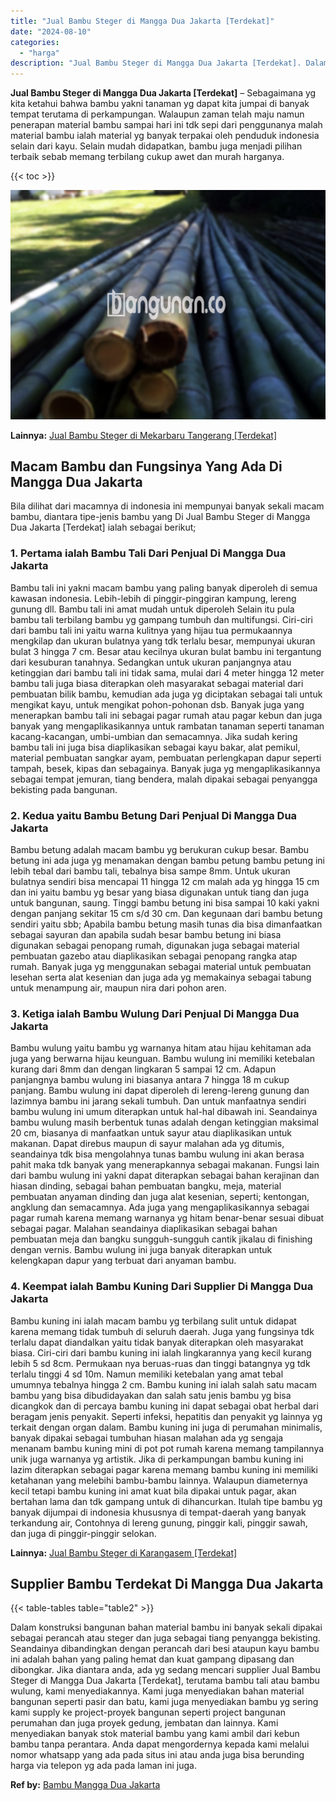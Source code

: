 ```yaml
---
title: "Jual Bambu Steger di Mangga Dua Jakarta [Terdekat]"
date: "2024-08-10"
categories: 
  - "harga"
description: "Jual Bambu Steger di Mangga Dua Jakarta [Terdekat]. Dalam konstruksi bangunan bahan material bambu ini banyak sekali dipakai sebagai perancah atau steger dan..."
---
```


**Jual Bambu Steger di Mangga Dua Jakarta \[Terdekat\]** – Sebagaimana yg kita ketahui bahwa bambu yakni tanaman yg dapat kita jumpai di banyak tempat terutama di perkampungan. Walaupun zaman telah maju namun penerapan material bambu sampai hari ini tdk sepi dari penggunanya malah material bambu ialah material yg banyak terpakai oleh penduduk indonesia selain dari kayu. Selain mudah didapatkan, bambu juga menjadi pilihan terbaik sebab memang terbilang cukup awet dan murah harganya.

{{< toc >}}

![Jual Bambu Steger di Mangga Dua Jakarta [Terdekat]](/images/jual-bambu-tali-10.png)

**Lainnya:** [Jual Bambu Steger di Mekarbaru Tangerang \[Terdekat\]](https://bambu.bangunan.co/jual-bambu-steger-di-mekarbaru-tangerang-terdekat/)

## Macam Bambu dan Fungsinya Yang Ada Di Mangga Dua Jakarta

Bila dilihat dari macamnya di indonesia ini mempunyai banyak sekali macam bambu, diantara tipe-jenis bambu yang Di Jual Bambu Steger di Mangga Dua Jakarta \[Terdekat\] ialah sebagai berikut;

### 1\. Pertama ialah Bambu Tali Dari Penjual Di Mangga Dua Jakarta

Bambu tali ini yakni macam bambu yang paling banyak diperoleh di semua kawasan indonesia. Lebih-lebih di pinggir-pinggiran kampung, lereng gunung dll. Bambu tali ini amat mudah untuk diperoleh Selain itu pula bambu tali terbilang bambu yg gampang tumbuh dan multifungsi. Ciri-ciri dari bambu tali ini yaitu warna kulitnya yang hijau tua permukaannya mengkilap dan ukuran bulatnya yang tdk terlalu besar, mempunyai ukuran bulat 3 hingga 7 cm. Besar atau kecilnya ukuran bulat bambu ini tergantung dari kesuburan tanahnya. Sedangkan untuk ukuran panjangnya atau ketinggian dari bambu tali ini tidak sama, mulai dari 4 meter hingga 12 meter bambu tali juga biasa diterapkan oleh masyarakat sebagai material dari pembuatan bilik bambu, kemudian ada juga yg diciptakan sebagai tali untuk mengikat kayu, untuk mengikat pohon-pohonan dsb. Banyak juga yang menerapkan bambu tali ini sebagai pagar rumah atau pagar kebun dan juga banyak yang mengaplikasikannya untuk rambatan tanaman seperti tanaman kacang-kacangan, umbi-umbian dan semacamnya. Jika sudah kering bambu tali ini juga bisa diaplikasikan sebagai kayu bakar, alat pemikul, material pembuatan sangkar ayam, pembuatan perlengkapan dapur seperti tampah, besek, kipas dan sebagainya. Banyak juga yg mengaplikasikannya sebagai tempat jemuran, tiang bendera, malah dipakai sebagai penyangga bekisting pada bangunan.

### 2\. Kedua yaitu Bambu Betung Dari Penjual Di Mangga Dua Jakarta

Bambu betung adalah macam bambu yg berukuran cukup besar. Bambu betung ini ada juga yg menamakan dengan bambu petung bambu petung ini lebih tebal dari bambu tali, tebalnya bisa sampe 8mm. Untuk ukuran bulatnya sendiri bisa mencapai 11 hingga 12 cm malah ada yg hingga 15 cm dan ini yaitu bambu yg besar yang biasa digunakan untuk tiang dan juga untuk bangunan, saung. Tinggi bambu betung ini bisa sampai 10 kaki yakni dengan panjang sekitar 15 cm s/d 30 cm. Dan kegunaan dari bambu betung sendiri yaitu sbb; Apabila bambu betung masih tunas dia bisa dimanfaatkan sebagai sayuran dan apabila sudah besar bambu betung ini biasa digunakan sebagai penopang rumah, digunakan juga sebagai material pembuatan gazebo atau diaplikasikan sebagai penopang rangka atap rumah. Banyak juga yg menggunakan sebagai material untuk pembuatan lesehan serta alat kesenian dan juga ada yg memakainya sebagai tabung untuk menampung air, maupun nira dari pohon aren.

### 3\. Ketiga ialah Bambu Wulung Dari Penjual Di Mangga Dua Jakarta

Bambu wulung yaitu bambu yg warnanya hitam atau hijau kehitaman ada juga yang berwarna hijau keunguan. Bambu wulung ini memiliki ketebalan kurang dari 8mm dan dengan lingkaran 5 sampai 12 cm. Adapun panjangnya bambu wulung ini biasanya antara 7 hingga 18 m cukup panjang. Bambu wulung ini dapat diperoleh di lereng-lereng gunung dan lazimnya bambu ini jarang sekali tumbuh. Dan untuk manfaatnya sendiri bambu wulung ini umum diterapkan untuk hal-hal dibawah ini. Seandainya bambu wulung masih berbentuk tunas adalah dengan ketinggian maksimal 20 cm, biasanya di manfaatkan untuk sayur atau diaplikasikan untuk makanan. Dapat direbus maupun di sayur malahan ada yg ditumis, seandainya tdk bisa mengolahnya tunas bambu wulung ini akan berasa pahit maka tdk banyak yang menerapkannya sebagai makanan. Fungsi lain dari bambu wulung ini yakni dapat diterapkan sebagai bahan kerajinan dan hiasan dinding, sebagai bahan pembuatan bangku, meja, material pembuatan anyaman dinding dan juga alat kesenian, seperti; kentongan, angklung dan semacamnya. Ada juga yang mengaplikasikannya sebagai pagar rumah karena memang warnanya yg hitam benar-benar sesuai dibuat sebagai pagar. Malahan seandainya diaplikasikan sebagai bahan pembuatan meja dan bangku sungguh-sungguh cantik jikalau di finishing dengan vernis. Bambu wulung ini juga banyak diterapkan untuk kelengkapan dapur yang terbuat dari anyaman bambu.

### 4\. Keempat ialah Bambu Kuning Dari Supplier Di Mangga Dua Jakarta

Bambu kuning ini ialah macam bambu yg terbilang sulit untuk didapat karena memang tidak tumbuh di seluruh daerah. Juga yang fungsinya tdk terlalu dapat diandalkan yaitu tidak banyak diterapkan oleh masyarakat biasa. Ciri-ciri dari bambu kuning ini ialah lingkarannya yang kecil kurang lebih 5 sd 8cm. Permukaan nya beruas-ruas dan tinggi batangnya yg tdk terlalu tinggi 4 sd 10m. Namun memiliki ketebalan yang amat tebal umumnya tebalnya hingga 2 cm. Bambu kuning ini ialah salah satu macam bambu yang bisa dibudidayakan dan salah satu jenis bambu yg bisa dicangkok dan di percaya bambu kuning ini dapat sebagai obat herbal dari beragam jenis penyakit. Seperti infeksi, hepatitis dan penyakit yg lainnya yg terkait dengan organ dalam. Bambu kuning ini juga di perumahan minimalis, banyak dipakai sebagai tumbuhan hiasan malahan ada yg sengaja menanam bambu kuning mini di pot pot rumah karena memang tampilannya unik juga warnanya yg artistik. Jika di perkampungan bambu kuning ini lazim diterapkan sebagai pagar karena memang bambu kuning ini memiliki ketahanan yang melebihi bambu-bambu lainnya. Walaupun diameternya kecil tetapi bambu kuning ini amat kuat bila dipakai untuk pagar, akan bertahan lama dan tdk gampang untuk di dihancurkan. Itulah tipe bambu yg banyak dijumpai di indonesia khususnya di tempat-daerah yang banyak terkandung air, Contohnya di lereng gunung, pinggir kali, pinggir sawah, dan juga di pinggir-pinggir selokan.

**Lainnya:** [Jual Bambu Steger di Karangasem \[Terdekat\]](https://bambu.bangunan.co/jual-bambu-steger-di-karangasem-terdekat/)

## Supplier Bambu Terdekat Di Mangga Dua Jakarta

{{< table-tables table="table2" >}}

Dalam konstruksi bangunan bahan material bambu ini banyak sekali dipakai sebagai perancah atau steger dan juga sebagai tiang penyangga bekisting. Seandainya dibandingkan dengan perancah dari besi ataupun kayu bambu ini adalah bahan yang paling hemat dan kuat gampang dipasang dan dibongkar. Jika diantara anda, ada yg sedang mencari supplier Jual Bambu Steger di Mangga Dua Jakarta \[Terdekat\], terutama bambu tali atau bambu wulung, kami menyediakannya. Kami juga menyediakan bahan material bangunan seperti pasir dan batu, kami juga menyediakan bambu yg sering kami supply ke project-proyek bangunan seperti project bangunan perumahan dan juga proyek gedung, jembatan dan lainnya. Kami menyediakan banyak stok material bambu yang kami ambil dari kebun bambu tanpa perantara. Anda dapat mengordernya kepada kami melalui nomor whatsapp yang ada pada situs ini atau anda juga bisa berunding harga via telepon yg ada pada laman ini juga.

**Ref by:** [Bambu Mangga Dua Jakarta](https://id.wikipedia.org/wiki/Bambu)
